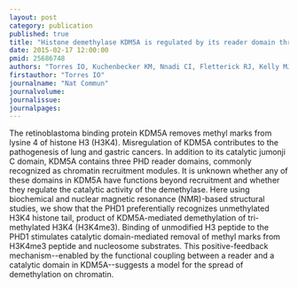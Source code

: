 ```yaml
---
layout: post
category: publication
published: true
title: "Histone demethylase KDM5A is regulated by its reader domain through a positive-feedback mechanism."
date: 2015-02-17 12:00:00
pmid: 25686748
authors: "Torres IO, Kuchenbecker KM, Nnadi CI, Fletterick RJ, Kelly MJ, Fujimori DG"
firstauthor: "Torres IO"
journalname: "Nat Commun"
journalvolume: 
journalissue: 
journalpages: 
---
```


The retinoblastoma binding protein KDM5A removes methyl marks from lysine 4 of histone H3 (H3K4). Misregulation of KDM5A contributes to the pathogenesis of lung and gastric cancers. In addition to its catalytic jumonji C domain, KDM5A contains three PHD reader domains, commonly recognized as chromatin recruitment modules. It is unknown whether any of these domains in KDM5A have functions beyond recruitment and whether they regulate the catalytic activity of the demethylase. Here using biochemical and nuclear magnetic resonance (NMR)-based structural studies, we show that the PHD1 preferentially recognizes unmethylated H3K4 histone tail, product of KDM5A-mediated demethylation of tri-methylated H3K4 (H3K4me3). Binding of unmodified H3 peptide to the PHD1 stimulates catalytic domain-mediated removal of methyl marks from H3K4me3 peptide and nucleosome substrates. This positive-feedback mechanism--enabled by the functional coupling between a reader and a catalytic domain in KDM5A--suggests a model for the spread of demethylation on chromatin.

